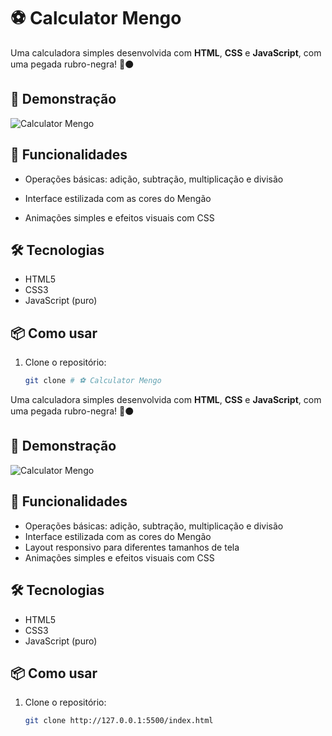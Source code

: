 # ⚽ Calculator Mengo

Uma calculadora simples desenvolvida com **HTML**, **CSS** e **JavaScript**, com uma pegada rubro-negra! 🔴⚫

## 📱 Demonstração

<!-- Você pode colocar aqui um gif ou uma imagem da calculadora -->
![Calculator Mengo](./screenshot.png)

## 🚀 Funcionalidades

- Operações básicas: adição, subtração, multiplicação e divisão
- Interface estilizada com as cores do Mengão

- Animações simples e efeitos visuais com CSS

## 🛠 Tecnologias

- HTML5
- CSS3
- JavaScript (puro)

## 📦 Como usar

1. Clone o repositório:
   ```bash
   git clone # ⚽ Calculator Mengo

Uma calculadora simples desenvolvida com **HTML**, **CSS** e **JavaScript**, com uma pegada rubro-negra! 🔴⚫

## 📱 Demonstração

<!-- Você pode colocar aqui um gif ou uma imagem da calculadora -->
![Calculator Mengo](./screenshot.png)

## 🚀 Funcionalidades

- Operações básicas: adição, subtração, multiplicação e divisão
- Interface estilizada com as cores do Mengão
- Layout responsivo para diferentes tamanhos de tela
- Animações simples e efeitos visuais com CSS

## 🛠 Tecnologias

- HTML5
- CSS3
- JavaScript (puro)

## 📦 Como usar

1. Clone o repositório:
   ```bash
   git clone http://127.0.0.1:5500/index.html
